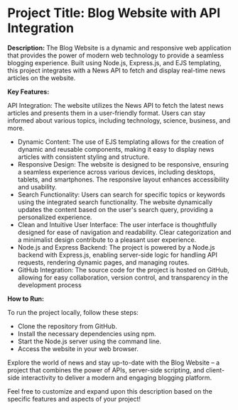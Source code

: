 <h1><b>Project Title: Blog Website with API Integration</b> </h1>


<b>Description:</b>
The Blog Website is a dynamic and responsive web application that provides the power of modern web technology to provide a seamless blogging experience. Built using Node.js, Express.js, and EJS templating, this project integrates with a News API to fetch and display real-time news articles on the website.

<b>Key Features:</b>

API Integration: The website utilizes the News API to fetch the latest news articles and presents them in a user-friendly format. Users can stay informed about various topics, including technology, science, business, and more.

<ul>
  <li>Dynamic Content: The use of EJS templating allows for the creation of dynamic and reusable components, making it easy to display news articles with consistent styling and structure.</li>
  <li>Responsive Design: The website is designed to be responsive, ensuring a seamless experience across various devices, including desktops, tablets, and smartphones. The responsive layout enhances accessibility and usability.
</li>
  <li>Search Functionality: Users can search for specific topics or keywords using the integrated search functionality. The website dynamically updates the content based on the user's search query, providing a personalized experience.</li>
  <li>Clean and Intuitive User Interface: The user interface is thoughtfully designed for ease of navigation and readability. Clear categorization and a minimalist design contribute to a pleasant user experience.</li>
  <li>Node.js and Express Backend: The project is powered by a Node.js backend with Express.js, enabling server-side logic for handling API requests, rendering dynamic pages, and managing routes.</li>
  <li>GitHub Integration: The source code for the project is hosted on GitHub, allowing for easy collaboration, version control, and transparency in the development process</li>
</ul>




<b>How to Run:</b>


To run the project locally, follow these steps:
<ul>
  <li>Clone the repository from GitHub.</li>
  <li>Install the necessary dependencies using npm.</li>
  <li>Start the Node.js server using the command line.</li>
  <li>Access the website in your web browser.</li>
</ul>
Explore the world of news and stay up-to-date with the Blog Website – a project that combines the power of APIs, server-side scripting, and client-side interactivity to deliver a modern and engaging blogging platform.

Feel free to customize and expand upon this description based on the specific features and aspects of your project!
